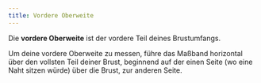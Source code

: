 ```yaml
---
title: Vordere Oberweite
---
```


Die **vordere Oberweite** ist der vordere Teil deines Brustumfangs.

Um deine vordere Oberweite zu messen, führe das Maßband horizontal über den vollsten Teil deiner Brust, beginnend auf der einen Seite (wo eine Naht sitzen würde) über die Brust, zur anderen Seite.
